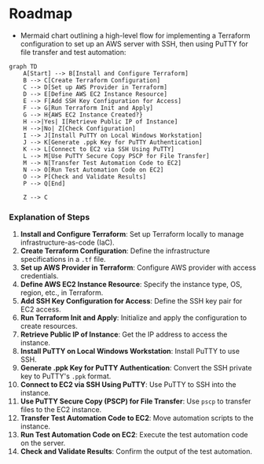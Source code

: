 # Roadmap

- Mermaid chart outlining a high-level flow for implementing a Terraform configuration to set up an AWS server with SSH, then using PuTTY for file transfer and test automation:


```mermaid
graph TD
    A[Start] --> B[Install and Configure Terraform]
    B --> C[Create Terraform Configuration]
    C --> D[Set up AWS Provider in Terraform]
    D --> E[Define AWS EC2 Instance Resource]
    E --> F[Add SSH Key Configuration for Access]
    F --> G[Run Terraform Init and Apply]
    G --> H{AWS EC2 Instance Created?}
    H -->|Yes| I[Retrieve Public IP of Instance]
    H -->|No| Z[Check Configuration]
    I --> J[Install PuTTY on Local Windows Workstation]
    J --> K[Generate .ppk Key for PuTTY Authentication]
    K --> L[Connect to EC2 via SSH Using PuTTY]
    L --> M[Use PuTTY Secure Copy PSCP for File Transfer]
    M --> N[Transfer Test Automation Code to EC2]
    N --> O[Run Test Automation Code on EC2]
    O --> P[Check and Validate Results]
    P --> Q[End]

    Z --> C
```

### Explanation of Steps

1. **Install and Configure Terraform**: Set up Terraform locally to manage infrastructure-as-code (IaC).
2. **Create Terraform Configuration**: Define the infrastructure specifications in a `.tf` file.
3. **Set up AWS Provider in Terraform**: Configure AWS provider with access credentials.
4. **Define AWS EC2 Instance Resource**: Specify the instance type, OS, region, etc., in Terraform.
5. **Add SSH Key Configuration for Access**: Define the SSH key pair for EC2 access.
6. **Run Terraform Init and Apply**: Initialize and apply the configuration to create resources.
7. **Retrieve Public IP of Instance**: Get the IP address to access the instance.
8. **Install PuTTY on Local Windows Workstation**: Install PuTTY to use SSH.
9. **Generate .ppk Key for PuTTY Authentication**: Convert the SSH private key to PuTTY's `.ppk` format.
10. **Connect to EC2 via SSH Using PuTTY**: Use PuTTY to SSH into the instance.
11. **Use PuTTY Secure Copy (PSCP) for File Transfer**: Use `pscp` to transfer files to the EC2 instance.
12. **Transfer Test Automation Code to EC2**: Move automation scripts to the instance.
13. **Run Test Automation Code on EC2**: Execute the test automation code on the server.
14. **Check and Validate Results**: Confirm the output of the test automation.
